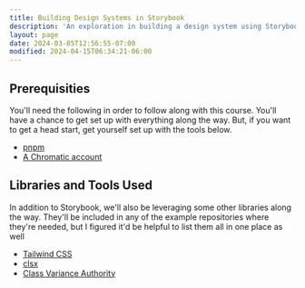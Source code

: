 ```yaml
---
title: Building Design Systems in Storybook
description: 'An exploration in building a design system using Storybook.'
layout: page
date: 2024-03-05T12:56:55-07:00
modified: 2024-04-15T06:34:21-06:00
---
```


## Prerequisities

You'll need the following in order to follow along with this course. You'll have a chance to get set up with everything along the way. But, if you want to get a head start, get yourself set up with the tools below.

- [pnpm](https://pnpm.io/installation)
- [A Chromatic account](https://www.chromatic.com/)

## Libraries and Tools Used

In addition to Storybook, we'll also be leveraging some other libraries along the way. They'll be included in any of the example repositories where they're needed, but I figured it'd be helpful to list them all in one place as well

- [Tailwind CSS](https://tailwindcss.com)
- [clsx](https://npm.im/clsx)
- [Class Variance Authority](https://cva.style/docs)
